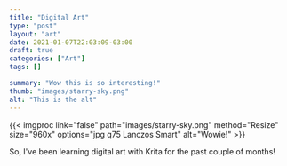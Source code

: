 ```yaml
---
title: "Digital Art"
type: "post"
layout: "art"
date: 2021-01-07T22:03:09-03:00
draft: true
categories: ["Art"]
tags: []

summary: "Wow this is so interesting!"
thumb: "images/starry-sky.png"
alt: "This is the alt"
---
```


{{< imgproc link="false" path="images/starry-sky.png" method="Resize" size="960x" options="jpg q75 Lanczos Smart"  alt="Wowie!" >}}

So, I've been learning digital art with Krita for the past couple of months!